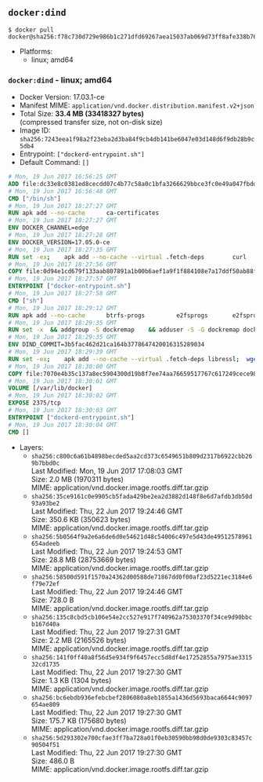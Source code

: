 ## `docker:dind`

```console
$ docker pull docker@sha256:f78c730d729e986b1c271dfd69267aea15037ab069d73ff8afe338b768cd41dc
```

-	Platforms:
	-	linux; amd64

### `docker:dind` - linux; amd64

-	Docker Version: 17.03.1-ce
-	Manifest MIME: `application/vnd.docker.distribution.manifest.v2+json`
-	Total Size: **33.4 MB (33418327 bytes)**  
	(compressed transfer size, not on-disk size)
-	Image ID: `sha256:7243eea1f98a2f23eba2d3ba84f9cb4db141be6047e03d148d6f9db28b9c5db4`
-	Entrypoint: `["dockerd-entrypoint.sh"]`
-	Default Command: `[]`

```dockerfile
# Mon, 19 Jun 2017 16:56:25 GMT
ADD file:dc33e8c0381ed8cecdd07c4b77c58a0c1bfa3266629bbce3fc0e49a047fbdd62 in / 
# Mon, 19 Jun 2017 16:56:48 GMT
CMD ["/bin/sh"]
# Mon, 19 Jun 2017 18:27:27 GMT
RUN apk add --no-cache 		ca-certificates
# Mon, 19 Jun 2017 18:27:27 GMT
ENV DOCKER_CHANNEL=edge
# Mon, 19 Jun 2017 18:27:28 GMT
ENV DOCKER_VERSION=17.05.0-ce
# Mon, 19 Jun 2017 18:27:35 GMT
RUN set -ex; 	apk add --no-cache --virtual .fetch-deps 		curl 		tar 	; 		apkArch="$(apk --print-arch)"; 	case "$apkArch" in 		x86_64) dockerArch='x86_64' ;; 		*) echo >&2 "error: unsupported architecture ($apkArch)"; exit 1 ;;	esac; 		if ! curl -fL -o docker.tgz "https://download.docker.com/linux/static/${DOCKER_CHANNEL}/${dockerArch}/docker-${DOCKER_VERSION}.tgz"; then 		echo >&2 "error: failed to download 'docker-${DOCKER_VERSION}' from '${DOCKER_CHANNEL}' for '${dockerArch}'"; 		exit 1; 	fi; 		tar --extract 		--file docker.tgz 		--strip-components 1 		--directory /usr/local/bin/ 	; 	rm docker.tgz; 		apk del .fetch-deps; 		dockerd -v; 	docker -v
# Mon, 19 Jun 2017 18:27:56 GMT
COPY file:0d94e1cd679f133aab807891a1b00b6aef1a9f1f884108e7a17ddf50ab88f1fb in /usr/local/bin/ 
# Mon, 19 Jun 2017 18:27:57 GMT
ENTRYPOINT ["docker-entrypoint.sh"]
# Mon, 19 Jun 2017 18:27:58 GMT
CMD ["sh"]
# Mon, 19 Jun 2017 18:29:12 GMT
RUN apk add --no-cache 		btrfs-progs 		e2fsprogs 		e2fsprogs-extra 		iptables 		xfsprogs 		xz
# Mon, 19 Jun 2017 18:29:35 GMT
RUN set -x 	&& addgroup -S dockremap 	&& adduser -S -G dockremap dockremap 	&& echo 'dockremap:165536:65536' >> /etc/subuid 	&& echo 'dockremap:165536:65536' >> /etc/subgid
# Mon, 19 Jun 2017 18:29:35 GMT
ENV DIND_COMMIT=3b5fac462d21ca164b3778647420016315289034
# Mon, 19 Jun 2017 18:29:39 GMT
RUN set -ex; 	apk add --no-cache --virtual .fetch-deps libressl; 	wget -O /usr/local/bin/dind "https://raw.githubusercontent.com/docker/docker/${DIND_COMMIT}/hack/dind"; 	chmod +x /usr/local/bin/dind; 	apk del .fetch-deps
# Mon, 19 Jun 2017 18:30:00 GMT
COPY file:7070e4b35c137a8ec5904300d19b8f7ee74aa76659517767c617249cece98a4a in /usr/local/bin/ 
# Mon, 19 Jun 2017 18:30:01 GMT
VOLUME [/var/lib/docker]
# Mon, 19 Jun 2017 18:30:02 GMT
EXPOSE 2375/tcp
# Mon, 19 Jun 2017 18:30:03 GMT
ENTRYPOINT ["dockerd-entrypoint.sh"]
# Mon, 19 Jun 2017 18:30:04 GMT
CMD []
```

-	Layers:
	-	`sha256:c800c6a61b4898becded5aa2cd373c6549651b809d2317b6922cbb269b7bbd0c`  
		Last Modified: Mon, 19 Jun 2017 17:08:03 GMT  
		Size: 2.0 MB (1970311 bytes)  
		MIME: application/vnd.docker.image.rootfs.diff.tar.gzip
	-	`sha256:35ce9161c0e9905cb5fada429be2ea2d3882d148f8e6d7afdb3db50d93a93be2`  
		Last Modified: Thu, 22 Jun 2017 19:24:46 GMT  
		Size: 350.6 KB (350623 bytes)  
		MIME: application/vnd.docker.image.rootfs.diff.tar.gzip
	-	`sha256:5b0564f9a2e6a6de6d0e54621d48c54006c497e5d43de49512578961654adeeb`  
		Last Modified: Thu, 22 Jun 2017 19:24:53 GMT  
		Size: 28.8 MB (28753669 bytes)  
		MIME: application/vnd.docker.image.rootfs.diff.tar.gzip
	-	`sha256:58500d591f1570a24362d00588de71867dd0f00af23d5221ec3184e6f79e72ef`  
		Last Modified: Thu, 22 Jun 2017 19:24:46 GMT  
		Size: 728.0 B  
		MIME: application/vnd.docker.image.rootfs.diff.tar.gzip
	-	`sha256:135c8cbd5cb106e54e2cc527e917f740962a75303370f34ce9d90bbcb167d40a`  
		Last Modified: Thu, 22 Jun 2017 19:27:31 GMT  
		Size: 2.2 MB (2165526 bytes)  
		MIME: application/vnd.docker.image.rootfs.diff.tar.gzip
	-	`sha256:141f0ff40a8f56d5e934f9f6457ecc5d8df4e17252855a7975ae331532cd1735`  
		Last Modified: Thu, 22 Jun 2017 19:27:30 GMT  
		Size: 1.3 KB (1304 bytes)  
		MIME: application/vnd.docker.image.rootfs.diff.tar.gzip
	-	`sha256:bc6ebdb936efebcbef2806080a8eb1855a1436d5693baca6644c9097654ae809`  
		Last Modified: Thu, 22 Jun 2017 19:27:30 GMT  
		Size: 175.7 KB (175680 bytes)  
		MIME: application/vnd.docker.image.rootfs.diff.tar.gzip
	-	`sha256:5d293302e700cfae3ff7ba728a01f0eb30590bb98d0de9303c83457c90504f51`  
		Last Modified: Thu, 22 Jun 2017 19:27:30 GMT  
		Size: 486.0 B  
		MIME: application/vnd.docker.image.rootfs.diff.tar.gzip

